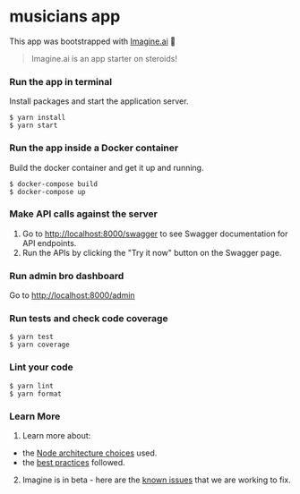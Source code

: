 # musicians app

This app was bootstrapped with [Imagine.ai](https://imagine.ai) 💛
> Imagine.ai is an app starter on steroids! 

### Run the app in terminal
Install packages and start the application server.

```
$ yarn install
$ yarn start
```

### Run the app inside a Docker container

Build the docker container and get it up and running.

```
$ docker-compose build
$ docker-compose up
```

### Make API calls against the server

1. Go to [http://localhost:8000/swagger](http://localhost:8000/swagger) to see Swagger documentation for API endpoints.
2. Run the APIs by clicking the "Try it now" button on the Swagger page.

### Run admin bro dashboard

Go to [http://localhost:8000/admin](http://localhost:8000/admin)

### Run tests and check code coverage

```
$ yarn test
$ yarn coverage
```

### Lint your code

```
$ yarn lint
$ yarn format
```

### Learn More

1. Learn more about:
  - the [Node architecture choices](https://imagine.ai/docs/architecture-node) used.
  - the [best practices](https://imagine.ai/docs/best-practices) followed.

2. Imagine is in beta - here are the [known issues](https://imagine.ai/docs/known_issues) that we are working to fix.
